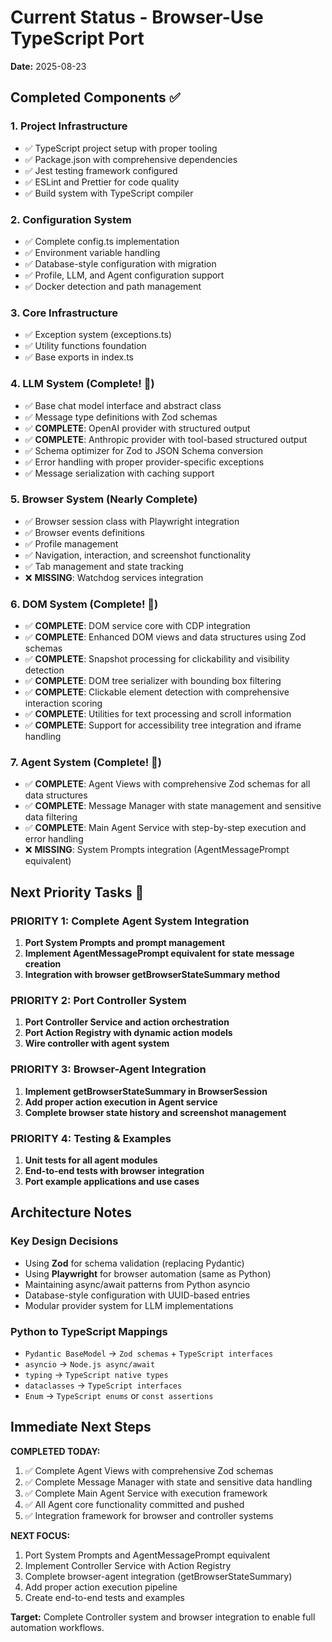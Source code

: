 # Current Status - Browser-Use TypeScript Port

**Date:** 2025-08-23

## Completed Components ✅

### 1. Project Infrastructure
- ✅ TypeScript project setup with proper tooling
- ✅ Package.json with comprehensive dependencies
- ✅ Jest testing framework configured
- ✅ ESLint and Prettier for code quality
- ✅ Build system with TypeScript compiler

### 2. Configuration System
- ✅ Complete config.ts implementation
- ✅ Environment variable handling
- ✅ Database-style configuration with migration
- ✅ Profile, LLM, and Agent configuration support
- ✅ Docker detection and path management

### 3. Core Infrastructure
- ✅ Exception system (exceptions.ts)
- ✅ Utility functions foundation
- ✅ Base exports in index.ts

### 4. LLM System (Complete! 🎉)
- ✅ Base chat model interface and abstract class
- ✅ Message type definitions with Zod schemas
- ✅ **COMPLETE**: OpenAI provider with structured output
- ✅ **COMPLETE**: Anthropic provider with tool-based structured output
- ✅ Schema optimizer for Zod to JSON Schema conversion
- ✅ Error handling with proper provider-specific exceptions
- ✅ Message serialization with caching support

### 5. Browser System (Nearly Complete)
- ✅ Browser session class with Playwright integration
- ✅ Browser events definitions
- ✅ Profile management
- ✅ Navigation, interaction, and screenshot functionality
- ✅ Tab management and state tracking
- ❌ **MISSING**: Watchdog services integration

### 6. DOM System (Complete! 🎉)
- ✅ **COMPLETE**: DOM service core with CDP integration
- ✅ **COMPLETE**: Enhanced DOM views and data structures using Zod schemas
- ✅ **COMPLETE**: Snapshot processing for clickability and visibility detection
- ✅ **COMPLETE**: DOM tree serializer with bounding box filtering
- ✅ **COMPLETE**: Clickable element detection with comprehensive interaction scoring
- ✅ **COMPLETE**: Utilities for text processing and scroll information
- ✅ **COMPLETE**: Support for accessibility tree integration and iframe handling

### 7. Agent System (Complete! 🎉)
- ✅ **COMPLETE**: Agent Views with comprehensive Zod schemas for all data structures
- ✅ **COMPLETE**: Message Manager with state management and sensitive data filtering
- ✅ **COMPLETE**: Main Agent Service with step-by-step execution and error handling
- ❌ **MISSING**: System Prompts integration (AgentMessagePrompt equivalent)

## Next Priority Tasks 🎯

### PRIORITY 1: Complete Agent System Integration
1. **Port System Prompts and prompt management**
2. **Implement AgentMessagePrompt equivalent for state message creation**
3. **Integration with browser getBrowserStateSummary method**

### PRIORITY 2: Port Controller System  
1. **Port Controller Service and action orchestration**
2. **Port Action Registry with dynamic action models**
3. **Wire controller with agent system**

### PRIORITY 3: Browser-Agent Integration
1. **Implement getBrowserStateSummary in BrowserSession**
2. **Add proper action execution in Agent service**
3. **Complete browser state history and screenshot management**

### PRIORITY 4: Testing & Examples
1. **Unit tests for all agent modules**
2. **End-to-end tests with browser integration**
3. **Port example applications and use cases**

## Architecture Notes

### Key Design Decisions
- Using **Zod** for schema validation (replacing Pydantic)
- Using **Playwright** for browser automation (same as Python)
- Maintaining async/await patterns from Python asyncio
- Database-style configuration with UUID-based entries
- Modular provider system for LLM implementations

### Python to TypeScript Mappings
- `Pydantic BaseModel` → `Zod schemas` + `TypeScript interfaces`
- `asyncio` → `Node.js async/await`
- `typing` → `TypeScript native types`
- `dataclasses` → `TypeScript interfaces`
- `Enum` → `TypeScript enums` or `const assertions`

## Immediate Next Steps

**COMPLETED TODAY:**
1. ✅ Complete Agent Views with comprehensive Zod schemas
2. ✅ Complete Message Manager with state and sensitive data handling
3. ✅ Complete Main Agent Service with execution framework
4. ✅ All Agent core functionality committed and pushed
5. ✅ Integration framework for browser and controller systems

**NEXT FOCUS:**
1. Port System Prompts and AgentMessagePrompt equivalent
2. Implement Controller Service with Action Registry
3. Complete browser-agent integration (getBrowserStateSummary)
4. Add proper action execution pipeline
5. Create end-to-end tests and examples

**Target:** Complete Controller system and browser integration to enable full automation workflows.